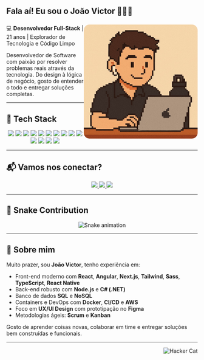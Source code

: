 <h2 align="left">Fala aí! Eu sou o João Victor 🧑🏻‍💻</h2>

###

<img align="right" style="border-radius:15px;" height="300" src="./assets/pixel-joao.jpeg" />

💻 **Desenvolvedor Full-Stack** | 21 anos | Explorador de Tecnologia e Código Limpo

Desenvolvedor de Software com paixão por resolver problemas reais através da tecnologia. Do design à lógica de negócio, gosto de entender o todo e entregar soluções completas.

---

## 🚀 Tech Stack

<p align="center">
  <img src="https://cdn.jsdelivr.net/gh/devicons/devicon/icons/javascript/javascript-original.svg" height="40" />
  <img src="https://cdn.jsdelivr.net/gh/devicons/devicon/icons/typescript/typescript-original.svg" height="40" />
  <img src="https://cdn.jsdelivr.net/gh/devicons/devicon/icons/html5/html5-original.svg" height="40" />
  <img src="https://cdn.jsdelivr.net/gh/devicons/devicon/icons/css3/css3-original.svg" height="40" />
  <img src="https://cdn.jsdelivr.net/gh/devicons/devicon/icons/react/react-original.svg" height="40" />
  <img src="https://cdn.jsdelivr.net/gh/devicons/devicon/icons/angularjs/angularjs-original.svg" height="40" />
  <img src="https://cdn.jsdelivr.net/gh/devicons/devicon/icons/nextjs/nextjs-original.svg" height="40" />
  <img src="https://cdn.jsdelivr.net/gh/devicons/devicon/icons/tailwindcss/tailwindcss-plain.svg" height="40" />
  <img src="https://cdn.jsdelivr.net/gh/devicons/devicon/icons/nodejs/nodejs-original.svg" height="40" />
  <img src="https://cdn.jsdelivr.net/gh/devicons/devicon/icons/nestjs/nestjs-plain.svg" height="40" />
  <img src="https://cdn.jsdelivr.net/gh/devicons/devicon/icons/dot-net/dot-net-original.svg" height="40" />
  <img src="https://cdn.jsdelivr.net/gh/devicons/devicon/icons/csharp/csharp-original.svg" height="40" />
  <img src="https://cdn.jsdelivr.net/gh/devicons/devicon/icons/docker/docker-original.svg" height="40" />
  <img src="https://cdn.jsdelivr.net/gh/devicons/devicon/icons/figma/figma-original.svg" height="40" />
</p>

---

## 📬 Vamos nos conectar?

<p align="center">
  <a href="https://www.linkedin.com/in/joaovictormacedo/" target="_blank">
    <img src="https://img.shields.io/badge/LinkedIn-0A66C2?style=for-the-badge&logo=linkedin&logoColor=white" />
  </a>
  <a href="mailto:joao.espmacedo@gmail.com">
    <img src="https://img.shields.io/badge/Gmail-EA4335?style=for-the-badge&logo=gmail&logoColor=white" />
  </a>
  <a href="https://lnkd.in/dp3su82W" target="_blank">
    <img src="https://img.shields.io/badge/Portfólio-000000?style=for-the-badge&logo=vercel&logoColor=white" />
  </a>
</p>

---

## 🐍 Snake Contribution

<p align="center">
  <img src="https://raw.githubusercontent.com/espindolajv/espindolajv/output/github-contribution-grid-snake.svg" alt="Snake animation" />
</p>

---

## 🧩 Sobre mim

Muito prazer, sou **João Victor**, tenho experiência em:

- Front-end moderno com **React**, **Angular**, **Next.js**, **Tailwind**, **Sass**, **TypeScript**, **React Native**
- Back-end robusto com **Node.js** e **C# (.NET)**
- Banco de dados **SQL** e **NoSQL**
- Containers e DevOps com **Docker**, **CI/CD** e **AWS**
- Foco em **UX/UI Design** com prototipação no **Figma**
- Metodologias ágeis: **Scrum** e **Kanban**

Gosto de aprender coisas novas, colaborar em time e entregar soluções bem construídas e funcionais.

---

<div align="right">
  <img src="https://media1.tenor.com/m/PLIr_VkF6ywAAAAC/ghostedvpn-hacker-cat.gif" alt="Hacker Cat" width="120" />
</div>
